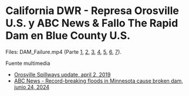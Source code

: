 # California DWR - Represa Orosville U.S. y ABC News & Fallo The Rapid Dam en Blue County U.S.

Files: DAM_Failure.mp4 (Parte [1](DAM_Failure.part1.rar), [2](DAM_Failure.part2.rar), [3](DAM_Failure.part3.rar), [4](DAM_Failure.part4.rar), [5](DAM_Failure.part5.rar), [6](DAM_Failure.part6.rar), [7](DAM_Failure.part7.rar)).

Fuente multimedia

* [Orosville Spillways update, april 2, 2019](https://www.youtube.com/watch?v=VNy0YAiPk_U)
* [ABC News - Record-breaking floods in Minnesota cause broken dam, junio 24, 2024](https://www.youtube.com/watch?v=XJ7UWi7Ystk)

